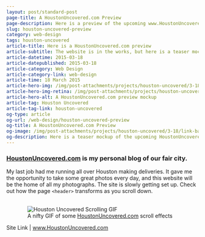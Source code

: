 ```yaml
---
layout: post/standard-post
page-title: A HoustonUncovered.com Preview
page-description: Here is a preview of the upcoming www.HoustonUncovered.com
slug: houston-uncovered-preview
category: web-design
tags: houston-uncovered
article-title: Here is a HoustonUncovered.com preview
article-subtitle: The website is in the works, but here is a teaser mockup
article-datetime: 2015-03-18
article-datepublished: 2015-03-18
article-category: Web Design
article-category-link: web-design
article-time: 18 March 2015
article-hero-img: /img/post-attachments/projects/houston-uncovered/3-18/link-banner@2x.jpg
article-hero-img-retina: /img/post-attachments/projects/houston-uncovered/3-18/link-banner@2x.jpg
article-hero-alt: A HoustonUncovered.com preview mockup
article-tag: Houston Uncovered
article-tag-link: houston-uncovered
og-type: article
og-url: /web-design/houston-uncovered-preview
og-title: A HoustonUncovered.com Preview
og-image: /img/post-attachments/projects/houston-uncovered/3-18/link-banner@2x.jpg
og-description: Here is a teaser mockup of the upcoming HoustonUncovered.com
---
```

<div class="row">
	<h3 class="margin-bottom"><a href="http://houstonuncovered.com" target="_blank" class="simple">HoustonUncovered.com</a> is my personal blog of our fair city.</h3>
	<p>My last job had me running all over Houston making deliveries. It gave me the opportunity to take some great photos every day, and this website will be the home of all my photographs. The site is slowly getting set up. Check out how the page <code>&lt;header&gt;</code> transforms as you scroll down.</p>
	<br>
</div>
<div class="row margin-bottom">
	<figure style="max-width: 28.125em; margin: 0 auto;">
		<img class="black-border" src="{{ site.blog_cdn }}/img/post-attachments/projects/houston-uncovered/3-18/header-scroll.gif" alt="Houston Uncovered Scrolling GIF">
		<figcaption>A nifty GIF of some <a href="http://houstonuncovered.com" class="simple" target="_blank">HoustonUncovered.com</a> scroll effects</figcaption>
	</figure>
</div>
<div class="row">
	<p class="header">Site Link | <a href="http://houstonuncovered.com" target="_blank" class="simple">www.HoustonUncovered.com</a></p>
</div>